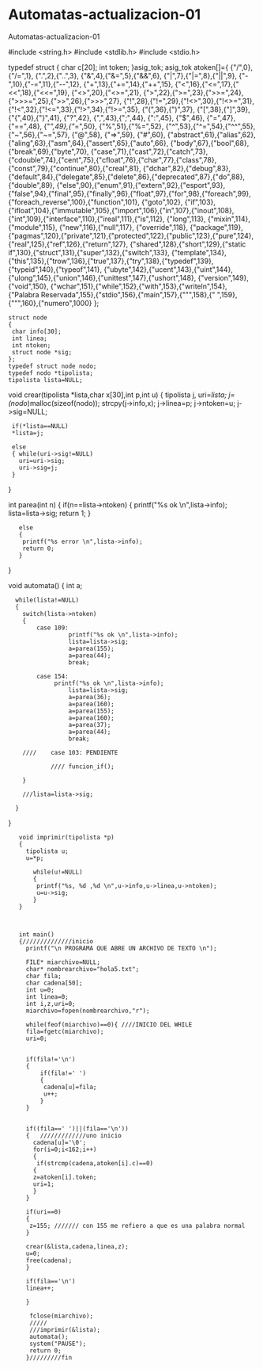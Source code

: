 # Automatas-actualizacion-01
Automatas-actualizacion-01

#include <string.h>
#include <stdlib.h>
#include <stdio.h>

typedef struct
{
char c[20];
int token;
}asig_tok;
asig_tok atoken[]={
{"/",0},{"/=",1},
{".",2},{"..",3},
{"&",4},{"&=",5},{"&&",6},
{"|",7},{"|=",8},{"||",9},
{"-",10},{"-=",11},{"--",12},
{"+",13},{"+=",14},{"++",15},
{"<",16},{"<=",17},{"<<",18},{"<<=",19},
{"<>",20},{"<>=",21},
{">",22},{">=",23},{">>=",24},{">>>=",25},{">>",26},{">>>",27},
{"!",28},{"!=",29},{"!<>",30},{"!<>=",31},{"!<",32},{"!<=",33},{"!>",34},{"!>=",35},
{"(",36},{")",37},
{"[",38},{"]",39},
{"{",40},{"}",41},
{"?",42},
{",",43},{";",44},
{":",45},
{"$",46},
{"=",47},{"==",48},
{"*",49},{"*=",50},
{"%",51},{"%=",52},
{"^",53},{"^=",54},{"^^",55},
{"~",56},{"~=",57},
{"@",58},
{"=>",59},
{"#",60},
{"abstract",61},{"alias",62},{"aling",63},{"asm",64},{"assert",65},{"auto",66},
{"body",67},{"bool",68},{"break",69},{"byte",70},
{"case",71},{"cast",72},{"catch",73},{"cdouble",74},{"cent",75},{"cfloat",76},{"char",77},{"class",78},{"const",79},{"continue",80},{"creal",81},
{"dchar",82},{"debug",83},{"default",84},{"delegate",85},{"delete",86},{"deprecated",87},{"do",88},{"double",89},
{"else",90},{"enum",91},{"extern",92},{"esport",93},
{"false",94},{"final",95},{"finally",96},{"float",97},{"for",98},{"foreach",99},{"foreach_reverse",100},{"function",101},
{"goto",102},
{"if",103},{"ifloat",104},{"immutable",105},{"import",106},{"in",107},{"inout",108},{"int",109},{"interface",110},{"ireal",111},{"is",112},
{"long",113},
{"mixin",114},{"module",115},
{"new",116},{"null",117},
{"override",118},
{"package",119},{"pagmas",120},{"private",121},{"protected",122},{"public",123},{"pure",124},
{"real",125},{"ref",126},{"return",127},
{"shared",128},{"short",129},{"static if",130},{"struct",131},{"super",132},{"switch",133},
{"template",134},{"this",135},{"trow",136},{"true",137},{"try",138},{"typedef",139},{"typeid",140},{"typeof",141},
{"ubyte",142},{"ucent",143},{"uint",144},{"ulong",145},{"union",146},{"unittest",147},{"ushort",148},
{"version",149},{"void",150},
{"wchar",151},{"while",152},{"with",153},{"writeln",154},
{"Palabra Reservada",155},{"stdio",156},{"main",157},{"\"",158},{" ",159},{"\"",160},{"numero",1000}
};

    struct node
    {
     char info[30];
     int linea;
     int ntoken;
     struct node *sig;
    };
    typedef struct node nodo;
    typedef nodo *tipolista;
    tipolista lista=NULL;


  void crear(tipolista *lista,char x[30],int p,int u)
  {
     tipolista j, uri=*lista;
     j=(nodo*)malloc(sizeof(nodo));
     strcpy(j->info,x);
     j->linea=p;
     j->ntoken=u;
     j->sig=NULL;
     
     if(*lista==NULL)
     *lista=j;
     
     else
     { while(uri->sig!=NULL)
       uri=uri->sig;
       uri->sig=j;
     }
  }
  
  
  

   int parea(int n)
   {
       if(n==lista->ntoken)
       {
       printf("%s ok \n",lista->info);
       lista=lista->sig;
       return 1;
       }
      
       else
       {
        printf("%s error \n",lista->info);
        return 0;
       }
   }
   
   
   
   


   void automata()
   {
    int a;
    
      while(lista!=NULL)
      {
        switch(lista->ntoken)
        {
            case 109:
                     printf("%s ok \n",lista->info);
                     lista=lista->sig;
                     a=parea(155);
                     a=parea(44);
                     break;
                     
            case 154:
                 printf("%s ok \n",lista->info);
                     lista=lista->sig;
                     a=parea(36);
                     a=parea(160);
                     a=parea(155);
                     a=parea(160);
                     a=parea(37);
                     a=parea(44);
                     break;
                     
        ////    case 103: PENDIENTE
                 
                //// funcion_if();
                    
        }

        ///lista=lista->sig; 
            
      }

   }




       void imprimir(tipolista *p)
       {
         tipolista u;
         u=*p;
         
           while(u!=NULL)
           {
            printf("%s, %d ,%d \n",u->info,u->linea,u->ntoken);
            u=u->sig;
           }
       }
       
       

       int main()
       {//////////////inicio
         printf("\n PROGRAMA QUE ABRE UN ARCHIVO DE TEXTO \n");

         FILE* miarchivo=NULL;
         char* nombrearchivo="hola5.txt";
         char fila;
         char cadena[50];
         int u=0;
         int linea=0;
         int i,z,uri=0;
         miarchivo=fopen(nombrearchivo,"r");

         while(feof(miarchivo)==0){ ////INICIO DEL WHILE
         fila=fgetc(miarchivo);
         uri=0;


         if(fila!='\n')
         {
             if(fila!=' ')
             {
              cadena[u]=fila;
              u++;
             }
         }


         if((fila==' ')||(fila=='\n'))
         {   /////////////uno inicio
           cadena[u]='\0';
           for(i=0;i<162;i++)
           {
            if(strcmp(cadena,atoken[i].c)==0)
           {
           z=atoken[i].token;
           uri=1;
           }
         }

         if(uri==0)
         {
          z=155; /////// con 155 me refiero a que es una palabra normal
         }

         crear(&lista,cadena,linea,z);
         u=0;
         free(cadena);
         }

         if(fila=='\n')
         linea++;

         }

          fclose(miarchivo);
          /////
          ///imprimir(&lista);
          automata();
          system("PAUSE");
          return 0;
         }/////////fin



